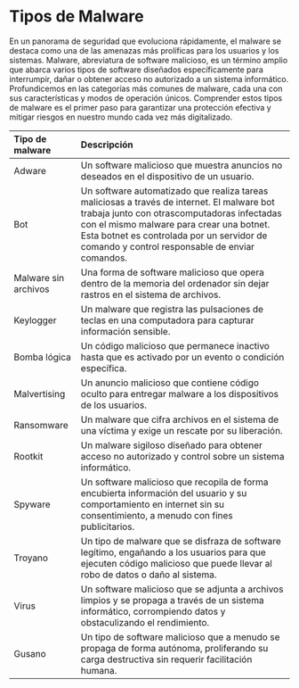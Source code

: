 
# Tipos de Malware

En un panorama de seguridad que evoluciona rápidamente, el malware se destaca como una de las amenazas más prolíficas para los usuarios y los sistemas. Malware, abreviatura de software malicioso, es un término amplio que abarca varios tipos de software diseñados específicamente para interrumpir, dañar o obtener acceso no autorizado a un sistema informático. Profundicemos en las categorías más comunes de malware, cada una con sus características y modos de operación únicos. Comprender estos tipos de malware es el primer paso para garantizar una protección efectiva y mitigar riesgos en nuestro mundo cada vez más digitalizado.

|Tipo de malware|Descripción|
|:--------------|:----------|
|Adware|Un software malicioso que muestra anuncios no deseados en el dispositivo de un usuario.|
|Bot|Un software automatizado que realiza tareas maliciosas a través de internet. El malware bot trabaja junto con otrascomputadoras infectadas con el mismo malware para crear una botnet. Esta botnet es controlada por un servidor de comando y control responsable de enviar comandos.|
|Malware sin archivos|Una forma de software malicioso que opera dentro de la memoria del ordenador sin dejar rastros en el sistema de archivos.|
|Keylogger|Un malware que registra las pulsaciones de teclas en una computadora para capturar información sensible.|
|Bomba lógica|Un código malicioso que permanece inactivo hasta que es activado por un evento o condición específica.|
|Malvertising|Un anuncio malicioso que contiene código oculto para entregar malware a los dispositivos de los usuarios.|
|Ransomware|Un malware que cifra archivos en el sistema de una víctima y exige un rescate por su liberación.|
|Rootkit|Un malware sigiloso diseñado para obtener acceso no autorizado y control sobre un sistema informático.|
|Spyware|Un software malicioso que recopila de forma encubierta información del usuario y su comportamiento en internet sin su consentimiento, a menudo con fines publicitarios.|
|Troyano|Un tipo de malware que se disfraza de software legítimo, engañando a los usuarios para que ejecuten código malicioso que puede llevar al robo de datos o daño al sistema.|
|Virus|Un software malicioso que se adjunta a archivos limpios y se propaga a través de un sistema informático, corrompiendo datos y obstaculizando el rendimiento.|
|Gusano|Un tipo de software malicioso que a menudo se propaga de forma autónoma, proliferando su carga destructiva sin requerir facilitación humana.|
